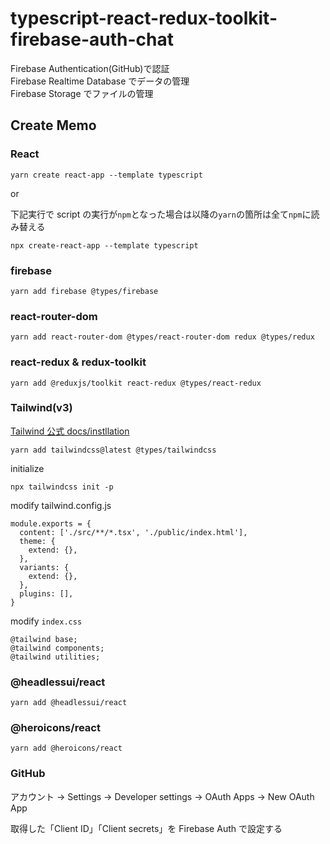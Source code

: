 # typescript-react-redux-toolkit-firebase-auth-chat

Firebase Authentication(GitHub)で認証  
Firebase Realtime Database でデータの管理  
Firebase Storage でファイルの管理

## Create Memo

### React

```
yarn create react-app --template typescript
```

or

下記実行で script の実行が`npm`となった場合は以降の`yarn`の箇所は全て`npm`に読み替える

```
npx create-react-app --template typescript
```

### firebase

```
yarn add firebase @types/firebase
```

### react-router-dom

```
yarn add react-router-dom @types/react-router-dom redux @types/redux
```

### react-redux & redux-toolkit

```
yarn add @reduxjs/toolkit react-redux @types/react-redux
```

### Tailwind(v3)

[Tailwind 公式 docs/instllation](https://tailwindcss.com/docs/installation)

```
yarn add tailwindcss@latest @types/tailwindcss
```

initialize

```
npx tailwindcss init -p
```

modify tailwind.config.js

```
module.exports = {
  content: ['./src/**/*.tsx', './public/index.html'],
  theme: {
    extend: {},
  },
  variants: {
    extend: {},
  },
  plugins: [],
}
```

modify `index.css`

```
@tailwind base;
@tailwind components;
@tailwind utilities;
```

### @headlessui/react

```
yarn add @headlessui/react
```

### @heroicons/react

```
yarn add @heroicons/react
```

### GitHub

アカウント -> Settings -> Developer settings -> OAuth Apps -> New OAuth App

取得した「Client ID」「Client secrets」を Firebase Auth で設定する
